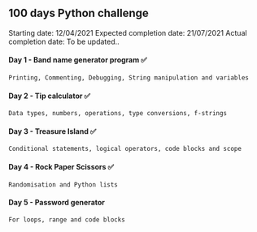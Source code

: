 ## 100 days Python challenge

Starting date: 12/04/2021
Expected completion date: 21/07/2021
Actual completion date: To be updated..

#### Day 1 - Band name generator program :white_check_mark:
    Printing, Commenting, Debugging, String manipulation and variables
#### Day 2 - Tip calculator :white_check_mark:
    Data types, numbers, operations, type conversions, f-strings
#### Day 3 - Treasure Island :white_check_mark:
    Conditional statements, logical operators, code blocks and scope
#### Day 4 - Rock Paper Scissors :white_check_mark:
    Randomisation and Python lists
#### Day 5 - Password generator
    For loops, range and code blocks